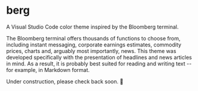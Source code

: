 # berg
A Visual Studio Code color theme inspired by the Bloomberg terminal.

The Bloomberg terminal offers thousands of functions to choose from, including instant messaging, corporate earnings estimates, commodity prices, charts and, arguably most importantly, news. This theme was developed specifically with the presentation of headlines and news articles in mind. As a result, it is probably best suited for reading and writing text -- for example, in Markdown format.

Under construction, please check back soon. 🙂
